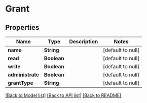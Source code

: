 # Grant
## Properties

Name | Type | Description | Notes
------------ | ------------- | ------------- | -------------
**name** | **String** |  | [default to null]
**read** | **Boolean** |  | [default to null]
**write** | **Boolean** |  | [default to null]
**administrate** | **Boolean** |  | [default to null]
**grantType** | **String** |  | [default to null]

[[Back to Model list]](../README.md#documentation-for-models) [[Back to API list]](../README.md#documentation-for-api-endpoints) [[Back to README]](../README.md)

